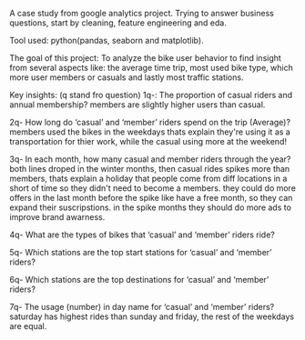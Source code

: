 A case study from google analytics project. Trying to answer business questions, start by cleaning, feature engineering and eda.

Tool used:
  python(pandas, seaborn and matplotlib).

The goal of this project:
  To analyze the bike user behavior to find insight from several aspects like: the average time trip, most used bike type, which more user members or casuals and lastly most traffic stations.

Key insights: (q stand fro question)
1q-: The proportion of casual riders and annual membership?
  members are slightly higher users than casual.

2q- How long do ‘casual’ and ‘member’ riders spend on the trip (Average)?
  members used the bikes in the weekdays thats explain they're using it as a transportation for thier work, while the casual using more at the weekend!

3q- In each month, how many casual and member riders through the year?
  both lines droped in the winter months, then casual rides spikes more than members, thats explain a holiday that people come from diff locations in a short of time so they didn't need to become a members.
  they could do more offers in the last month before the spike like have a free month, so they can expand their suscripstions. in the spike months they should do more ads to improve brand awarness.

4q- What are the types of bikes that ‘casual’ and ‘member’ riders ride?


5q- Which stations are the top start stations for ‘casual’ and ‘member’ riders?


6q- Which stations are the top destinations for ‘casual’ and ‘member’ riders?


7q- The usage (number) in day name for ‘casual’ and ‘member’ riders?
  saturday has highest rides than sunday and friday, the rest of the weekdays are equal.
